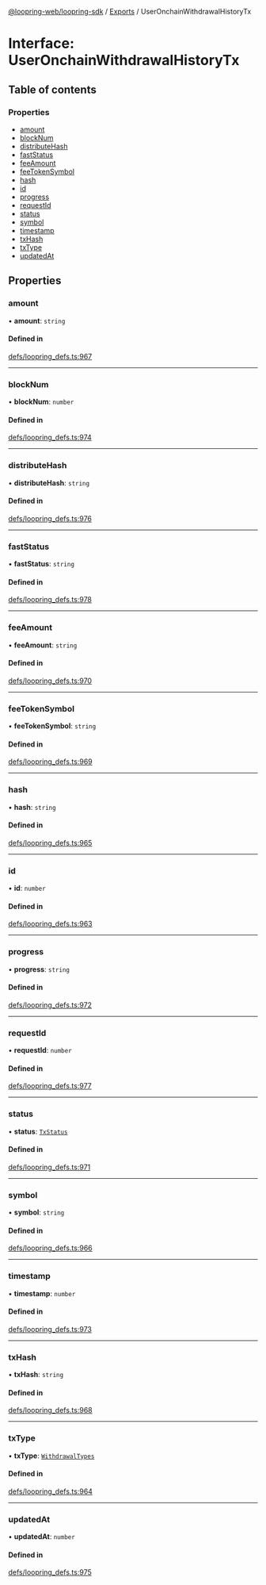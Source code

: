 [@loopring-web/loopring-sdk](../README.md) / [Exports](../modules.md) / UserOnchainWithdrawalHistoryTx

# Interface: UserOnchainWithdrawalHistoryTx

## Table of contents

### Properties

- [amount](UserOnchainWithdrawalHistoryTx.md#amount)
- [blockNum](UserOnchainWithdrawalHistoryTx.md#blocknum)
- [distributeHash](UserOnchainWithdrawalHistoryTx.md#distributehash)
- [fastStatus](UserOnchainWithdrawalHistoryTx.md#faststatus)
- [feeAmount](UserOnchainWithdrawalHistoryTx.md#feeamount)
- [feeTokenSymbol](UserOnchainWithdrawalHistoryTx.md#feetokensymbol)
- [hash](UserOnchainWithdrawalHistoryTx.md#hash)
- [id](UserOnchainWithdrawalHistoryTx.md#id)
- [progress](UserOnchainWithdrawalHistoryTx.md#progress)
- [requestId](UserOnchainWithdrawalHistoryTx.md#requestid)
- [status](UserOnchainWithdrawalHistoryTx.md#status)
- [symbol](UserOnchainWithdrawalHistoryTx.md#symbol)
- [timestamp](UserOnchainWithdrawalHistoryTx.md#timestamp)
- [txHash](UserOnchainWithdrawalHistoryTx.md#txhash)
- [txType](UserOnchainWithdrawalHistoryTx.md#txtype)
- [updatedAt](UserOnchainWithdrawalHistoryTx.md#updatedat)

## Properties

### amount

• **amount**: `string`

#### Defined in

[defs/loopring_defs.ts:967](https://github.com/Loopring/loopring_sdk/blob/5861d10/src/defs/loopring_defs.ts#L967)

___

### blockNum

• **blockNum**: `number`

#### Defined in

[defs/loopring_defs.ts:974](https://github.com/Loopring/loopring_sdk/blob/5861d10/src/defs/loopring_defs.ts#L974)

___

### distributeHash

• **distributeHash**: `string`

#### Defined in

[defs/loopring_defs.ts:976](https://github.com/Loopring/loopring_sdk/blob/5861d10/src/defs/loopring_defs.ts#L976)

___

### fastStatus

• **fastStatus**: `string`

#### Defined in

[defs/loopring_defs.ts:978](https://github.com/Loopring/loopring_sdk/blob/5861d10/src/defs/loopring_defs.ts#L978)

___

### feeAmount

• **feeAmount**: `string`

#### Defined in

[defs/loopring_defs.ts:970](https://github.com/Loopring/loopring_sdk/blob/5861d10/src/defs/loopring_defs.ts#L970)

___

### feeTokenSymbol

• **feeTokenSymbol**: `string`

#### Defined in

[defs/loopring_defs.ts:969](https://github.com/Loopring/loopring_sdk/blob/5861d10/src/defs/loopring_defs.ts#L969)

___

### hash

• **hash**: `string`

#### Defined in

[defs/loopring_defs.ts:965](https://github.com/Loopring/loopring_sdk/blob/5861d10/src/defs/loopring_defs.ts#L965)

___

### id

• **id**: `number`

#### Defined in

[defs/loopring_defs.ts:963](https://github.com/Loopring/loopring_sdk/blob/5861d10/src/defs/loopring_defs.ts#L963)

___

### progress

• **progress**: `string`

#### Defined in

[defs/loopring_defs.ts:972](https://github.com/Loopring/loopring_sdk/blob/5861d10/src/defs/loopring_defs.ts#L972)

___

### requestId

• **requestId**: `number`

#### Defined in

[defs/loopring_defs.ts:977](https://github.com/Loopring/loopring_sdk/blob/5861d10/src/defs/loopring_defs.ts#L977)

___

### status

• **status**: [`TxStatus`](../enums/TxStatus.md)

#### Defined in

[defs/loopring_defs.ts:971](https://github.com/Loopring/loopring_sdk/blob/5861d10/src/defs/loopring_defs.ts#L971)

___

### symbol

• **symbol**: `string`

#### Defined in

[defs/loopring_defs.ts:966](https://github.com/Loopring/loopring_sdk/blob/5861d10/src/defs/loopring_defs.ts#L966)

___

### timestamp

• **timestamp**: `number`

#### Defined in

[defs/loopring_defs.ts:973](https://github.com/Loopring/loopring_sdk/blob/5861d10/src/defs/loopring_defs.ts#L973)

___

### txHash

• **txHash**: `string`

#### Defined in

[defs/loopring_defs.ts:968](https://github.com/Loopring/loopring_sdk/blob/5861d10/src/defs/loopring_defs.ts#L968)

___

### txType

• **txType**: [`WithdrawalTypes`](../enums/WithdrawalTypes.md)

#### Defined in

[defs/loopring_defs.ts:964](https://github.com/Loopring/loopring_sdk/blob/5861d10/src/defs/loopring_defs.ts#L964)

___

### updatedAt

• **updatedAt**: `number`

#### Defined in

[defs/loopring_defs.ts:975](https://github.com/Loopring/loopring_sdk/blob/5861d10/src/defs/loopring_defs.ts#L975)
